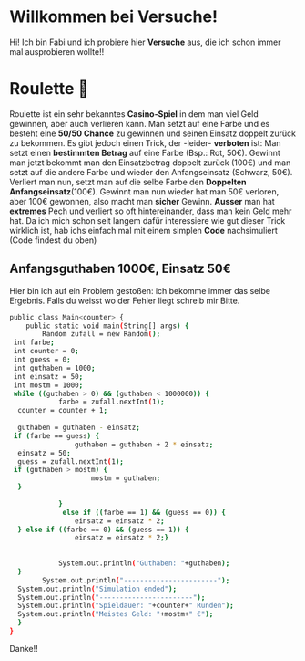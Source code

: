 # Willkommen bei Versuche!

Hi! Ich bin Fabi und ich probiere hier **Versuche** aus, die ich schon immer mal ausprobieren wollte!!


# Roulette 🎰

Roulette ist ein sehr bekanntes **Casino-Spiel** in dem man viel Geld gewinnen, aber auch verlieren kann. Man setzt auf eine Farbe und es besteht eine **50/50 Chance** zu gewinnen und seinen Einsatz doppelt zurück zu bekommen.
Es gibt jedoch einen Trick, der -leider- **verboten** ist:
Man setzt einen **bestimmten Betrag** auf eine Farbe (Bsp.: Rot, 50€). Gewinnt man jetzt bekommt man den Einsatzbetrag doppelt zurück (100€) und man setzt auf die andere Farbe und wieder den Anfangseinsatz (Schwarz, 50€). Verliert man nun, setzt man auf die selbe Farbe den **Doppelten Anfangseinsatz**(100€). Gewinnt man nun wieder hat man 50€ verloren, aber 100€ gewonnen, also macht man **sicher** Gewinn.
**Ausser** man hat **extremes** Pech und verliert so oft hintereinander, dass man kein Geld mehr hat.
Da ich mich schon seit langem dafür interessiere wie gut dieser Trick wirklich ist, hab ichs einfach mal mit einem simplen **Code** nachsimuliert (Code findest du oben)

## Anfangsguthaben 1000€, Einsatz 50€

Hier bin ich auf ein Problem gestoßen:
ich bekomme immer das selbe Ergebnis. Falls du weisst wo der Fehler liegt schreib mir Bitte.
```sh
public class Main<counter> {  
    public static void main(String[] args) {  
        Random zufall = new Random();  
 int farbe;  
 int counter = 0;  
 int guess = 0;  
 int guthaben = 1000;  
 int einsatz = 50;  
 int mostm = 1000;  
 while ((guthaben > 0) && (guthaben < 1000000)) {  
            farbe = zufall.nextInt(1);  
  counter = counter + 1;  
  
  guthaben = guthaben - einsatz;  
 if (farbe == guess) {  
                guthaben = guthaben + 2 * einsatz;  
  einsatz = 50;  
  guess = zufall.nextInt(1);  
 if (guthaben > mostm) {  
                    mostm = guthaben;  
  }  
  
            }  
             else if ((farbe == 1) && (guess == 0)) {  
                einsatz = einsatz * 2;  
  } else if ((farbe == 0) && (guess == 1)) {  
                einsatz = einsatz * 2;}  
  
  
            System.out.println("Guthaben: "+guthaben);  
  }  
        System.out.println("-----------------------");  
  System.out.println("Simulation ended");  
  System.out.println("-----------------------");  
  System.out.println("Spieldauer: "+counter+" Runden");  
  System.out.println("Meistes Geld: "+mostm+" €");  
  }  
}
```
Danke!!

